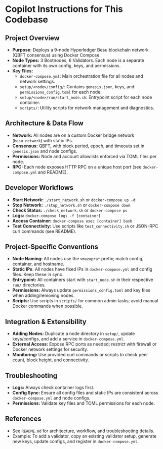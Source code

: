 # Copilot Instructions for This Codebase

## Project Overview
- **Purpose:** Deploys a 9-node Hyperledger Besu blockchain network (QBFT consensus) using Docker Compose.
- **Node Types:** 3 Bootnodes, 6 Validators. Each node is a separate container with its own config, keys, and permissions.
- **Key Files:**
  - `docker-compose.yml`: Main orchestration file for all nodes and network settings.
  - `setup/<node>/config/`: Contains `genesis.json`, keys, and `permissions_config.toml` for each node.
  - `setup/<node>/run/start_node.sh`: Entrypoint script for each node container.
  - `scripts/`: Utility scripts for network management and diagnostics.

## Architecture & Data Flow
- **Network:** All nodes are on a custom Docker bridge network (`besu_network`) with static IPs.
- **Consensus:** QBFT, with block period, epoch, and timeouts set in `genesis.json` and node configs.
- **Permissions:** Node and account allowlists enforced via TOML files per node.
- **RPC:** Each node exposes HTTP RPC on a unique host port (see `docker-compose.yml` and README).

## Developer Workflows
- **Start Network:** `./start_network.sh` or `docker-compose up -d`
- **Stop Network:** `./stop_network.sh` or `docker-compose down`
- **Check Status:** `./check_network.sh` or `docker-compose ps`
- **Logs:** `docker-compose logs -f [container]`
- **Access Container:** `docker-compose exec [container] bash`
- **Test Connectivity:** Use scripts like `test_connectivity.sh` or JSON-RPC curl commands (see README).

## Project-Specific Conventions
- **Node Naming:** All nodes use the `vmazupra*` prefix; match config, container, and hostname.
- **Static IPs:** All nodes have fixed IPs in `docker-compose.yml` and config files. Keep these in sync.
- **Entrypoint:** All containers start with `start_node.sh` in their respective `run/` directories.
- **Permissions:** Always update `permissions_config.toml` and key files when adding/removing nodes.
- **Scripts:** Use scripts in `scripts/` for common admin tasks; avoid manual Docker commands when possible.

## Integration & Extensibility
- **Adding Nodes:** Duplicate a node directory in `setup/`, update keys/configs, and add a service in `docker-compose.yml`.
- **External Access:** Expose RPC ports as needed; restrict with firewall or Docker network settings for security.
- **Monitoring:** Use provided curl commands or scripts to check peer count, block height, and connectivity.

## Troubleshooting
- **Logs:** Always check container logs first.
- **Config Sync:** Ensure all config files and static IPs are consistent across `docker-compose.yml` and node configs.
- **Permissions:** Validate key files and TOML permissions for each node.

## References
- See `README.md` for architecture, workflow, and troubleshooting details.
- Example: To add a validator, copy an existing validator setup, generate new keys, update configs, and register in `docker-compose.yml`.
